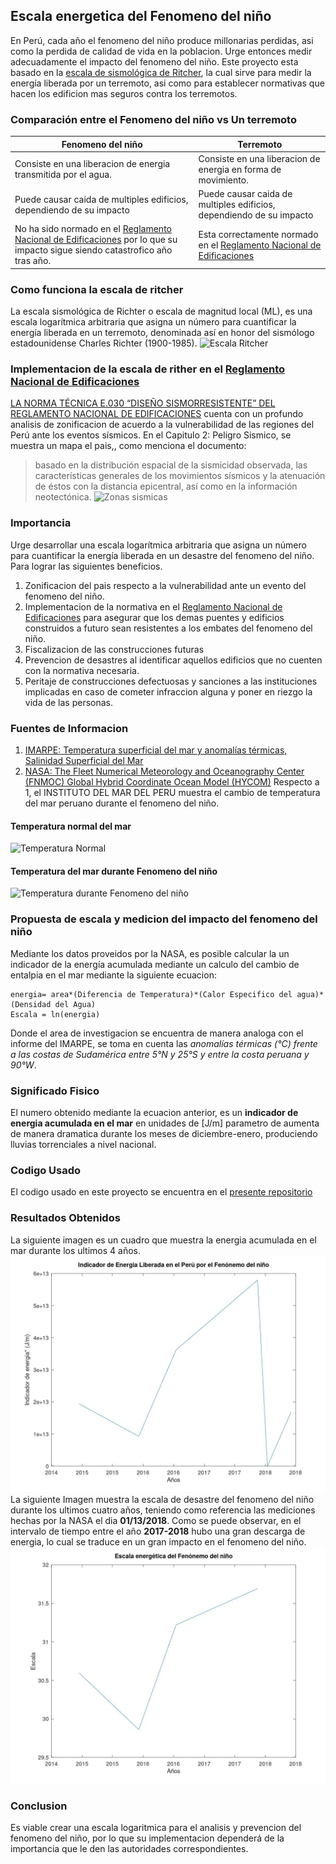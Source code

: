## Escala energetica del Fenomeno del niño

En Perú, cada año el fenomeno del niño produce millonarias perdidas, asi como la perdida de calidad de vida en la poblacion. Urge entonces medir adecuadamente el impacto del fenomeno del niño. Este proyecto esta basado en la [escala de sismológica de Ritcher](https://es.wikipedia.org/wiki/Escala_sismol%C3%B3gica_de_Richter), la cual sirve para medir la energía liberada por un terremoto, asi como para establecer normativas que hacen los edificion mas seguros contra los terremotos.

### Comparación entre el Fenomeno del niño vs Un terremoto

| **Fenomeno del niño**  | **Terremoto** |
| ------------- | ------------- |
| Consiste en una liberacion de energia transmitida por el agua.  | Consiste en una liberacion de energia en forma de movimiento.  |
| Puede causar caida de multiples edificios, dependiendo de su impacto  | Puede causar caida de multiples edificios, dependiendo de su impacto  |
| No ha sido normado en el [Reglamento Nacional de Edificaciones](www.urbanistasperu.org/rne/.../Reglamento%20Nacional%20de%20Edificaciones.pdf) por lo que su impacto sigue siendo catastrofico año tras año. | Esta correctamente normado en el [Reglamento Nacional de Edificaciones](www.urbanistasperu.org/rne/.../Reglamento%20Nacional%20de%20Edificaciones.pdf) |

### Como funciona la escala de ritcher
La escala sismológica de Richter o escala de magnitud local (ML), es una escala logarítmica arbitraria que asigna un número para cuantificar la energía liberada en un terremoto, denominada así en honor del sismólogo estadounidense Charles Richter (1900-1985).
![Escala Ritcher](http://sites.ipleiria.pt/seismicknowledge/files/2017/09/Relaci%C3%B3n-MagnitudEnerg%C3%ADa-descargada-seg%C3%BAn-la-Escala-S%C3%ADsmica-de-Richter.-Frecuencia-de-ocurrencia-de-terremotos-seg%C3%BAn-su-magnitud.-1-1024x563.jpg)

### Implementacion de la escala de rither en el [Reglamento Nacional de Edificaciones](www.urbanistasperu.org/rne/.../Reglamento%20Nacional%20de%20Edificaciones.pdf) 
[LA NORMA TÉCNICA E.030 “DISEÑO SISMORRESISTENTE” DEL REGLAMENTO NACIONAL DE EDIFICACIONES](https://www.sencico.gob.pe/descargar.php?idFile=1930) cuenta con un profundo analisis de zonificacion de acuerdo a la vulnerabilidad de las regiones del Perú ante los eventos sísmicos. En el Capitulo 2: Peligro Sismico, se muestra un mapa el pais,, como menciona el documento:
> basado en la distribución espacial de la sismicidad observada, las características generales de los movimientos sísmicos y la atenuación de éstos con la distancia epicentral, así como en la información  neotectónica.
![Zonas sismicas](https://lh3.googleusercontent.com/-6IrUHVYD5U0/V3FNoM7YLpI/AAAAAAAAEQI/jOFcOQPN4Q4e2tPZE1hOQTiMSYelwbiKgCCo/s512/MAPA%2BDE%2BZONIFICACI%25C3%2593N%2BSISMICA.jpg)

### Importancia
Urge desarrollar una escala logarítmica arbitraria que asigna un número para cuantificar la energía liberada en un desastre del fenomeno del niño. Para lograr las siguientes beneficios.
1. Zonificacion del pais respecto a la vulnerabilidad ante un evento del fenomeno del niño.
1. Implementacion de la normativa en el [Reglamento Nacional de Edificaciones](www.urbanistasperu.org/rne/.../Reglamento%20Nacional%20de%20Edificaciones.pdf) para asegurar que los demas puentes y edificios construidos a futuro sean resistentes a los embates del fenomeno del niño.
1. Fiscalizacion de las construcciones futuras
1. Prevencion de desastres al identificar aquellos edificios que no cuenten con la normativa necesaria.
1. Peritaje de construcciones defectuosas y sanciones a las instituciones implicadas en caso de cometer infraccion alguna y poner en riezgo la vida de las personas.

### Fuentes de Informacion
1. [IMARPE: Temperatura superficial del mar y anomalías térmicas, Salinidad Superficial del Mar](http://www.imarpe.pe/imarpe/index.php?id_seccion=I0178030103000000000000)
1. [NASA: The Fleet Numerical Meteorology and Oceanography Center (FNMOC) Global Hybrid Coordinate Ocean Model (HYCOM)](https://www.ncdc.noaa.gov/data-access/model-data/model-datasets/navoceano-hycom-glb)
Respecto a 1, el INSTITUTO   DEL   MAR   DEL   PERU muestra el cambio de temperatura del mar peruano durante el fenomeno del niño.
#### Temperatura normal del mar
![Temperatura Normal](http://www.imarpe.pe/ftp/enso/imagenes/TSM_dd_Peru.png)  
#### Temperatura del mar durante Fenomeno del niño
![Temperatura durante Fenomeno del niño](http://www.imarpe.pe/ftp/enso/imagenes/ATSM_dd_Peru.png)
### Propuesta de escala y medicion del impacto del fenomeno del niño
Mediante los datos proveidos por la NASA, es posible calcular la un indicador de la energía acumulada mediante un calculo del cambio de entalpia en el mar mediante la siguiente ecuacion:
```
energia= area*(Diferencia de Temperatura)*(Calor Especifico del agua)*(Densidad del Agua)
Escala = ln(energia)
```
Donde el area de investigacion se encuentra de manera analoga con el informe del IMARPE, se toma en cuenta las *anomalías térmicas (°C) frente a las costas de Sudamérica entre 5°N y 25°S y entre la costa peruana y 90°W*.

### Significado Fisico
El numero obtenido mediante la ecuacion anterior, es un **indicador de energia acumulada en el mar** en unidades de [J/m] parametro de aumenta de manera dramatica durante los meses de diciembre-enero, produciendo lluvias torrenciales a nivel nacional.

### Codigo Usado
El codigo usado en este proyecto se encuentra en el [presente repositorio](https://github.com/nandorrb/el_nino_magnitude_scale/)

### Resultados Obtenidos
La siguiente imagen es un cuadro que muestra la energia acumulada en el mar durante los ultimos 4 años.
![Energia](FenomenoDelNinoEnergia.jpg)
La siguiente Imagen muestra la escala de desastre del fenomeno del niño durante los ultimos cuatro años, teniendo como referencia las mediciones hechas por la NASA el dia **01/13/2018**. Como se puede observar, en el intervalo de tiempo entre el año **2017-2018** hubo una gran descarga de energia, lo cual se traduce en un gran impacto en el fenomeno del niño.
![Escala propuesta](FenomenoDelNinoEscala.jpg)

### Conclusion
Es viable crear una escala logaritmica para el analisis y prevencion del fenomeno del niño, por lo que su implementacion dependerá de la importancia que le den las autoridades correspondientes. 


